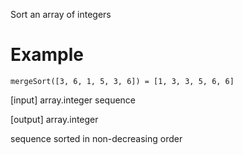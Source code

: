 Sort an array of integers

# Example

```
mergeSort([3, 6, 1, 5, 3, 6]) = [1, 3, 3, 5, 6, 6]
```

[input] array.integer sequence

[output] array.integer

sequence sorted in non-decreasing order
